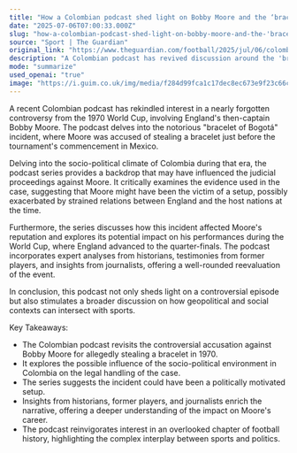 ```yaml
---
title: "How a Colombian podcast shed light on Bobby Moore and the ‘bracelet of Bogotá’"
date: "2025-07-06T07:00:33.000Z"
slug: "how-a-colombian-podcast-shed-light-on-bobby-moore-and-the-'bracelet-of-bogota'"
source: "Sport | The Guardian"
original_link: "https://www.theguardian.com/football/2025/jul/06/colombian-podcast-bobby-moore-england-arrest-bracelet-bogota-football"
description: "A Colombian podcast has revived discussion around the 'bracelet of Bogotá' incident from the 1970 World Cup, where England's captain Bobby Moore was accused of theft just before the tournament. The series investigates the socio-political climate in Colombia at the time, suggesting that the allegations could have been politically motivated, potentially influenced by tense England-host relations. It examines the evidence and judicial processes, proposing that Moore might have been framed. Featuring analyses from historians, testimonies from ex-players, and journalist insights, the podcast explores how the scandal impacted Moore's reputation and possibly his performances, where England reached the quarter-finals. This revisitation prompts a deeper look at how global politics and social issues can intertwine with sports."
mode: "summarize"
used_openai: "true"
image: "https://i.guim.co.uk/img/media/f284d99fca1c17dec8ec673e9f23c66c36633668/187_0_2386_1909/master/2386.jpg?width=1200&height=630&quality=85&auto=format&fit=crop&overlay-align=bottom%2Cleft&overlay-width=100p&overlay-base64=L2ltZy9zdGF0aWMvb3ZlcmxheXMvdGctZGVmYXVsdC5wbmc&enable=upscale&s=c30519f7749b8d79ac83a2d64fe641f3"
---
```


A recent Colombian podcast has rekindled interest in a nearly forgotten controversy from the 1970 World Cup, involving England's then-captain Bobby Moore. The podcast delves into the notorious "bracelet of Bogotá" incident, where Moore was accused of stealing a bracelet just before the tournament's commencement in Mexico.

Delving into the socio-political climate of Colombia during that era, the podcast series provides a backdrop that may have influenced the judicial proceedings against Moore. It critically examines the evidence used in the case, suggesting that Moore might have been the victim of a setup, possibly exacerbated by strained relations between England and the host nations at the time.

Furthermore, the series discusses how this incident affected Moore's reputation and explores its potential impact on his performances during the World Cup, where England advanced to the quarter-finals. The podcast incorporates expert analyses from historians, testimonies from former players, and insights from journalists, offering a well-rounded reevaluation of the event.

In conclusion, this podcast not only sheds light on a controversial episode but also stimulates a broader discussion on how geopolitical and social contexts can intersect with sports.

Key Takeaways:
- The Colombian podcast revisits the controversial accusation against Bobby Moore for allegedly stealing a bracelet in 1970.
- It explores the possible influence of the socio-political environment in Colombia on the legal handling of the case.
- The series suggests the incident could have been a politically motivated setup.
- Insights from historians, former players, and journalists enrich the narrative, offering a deeper understanding of the impact on Moore's career.
- The podcast reinvigorates interest in an overlooked chapter of football history, highlighting the complex interplay between sports and politics.